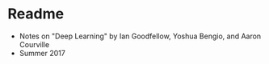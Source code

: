 # Readme

- Notes on "Deep Learning" by Ian Goodfellow, Yoshua Bengio, and Aaron Courville
- Summer 2017
